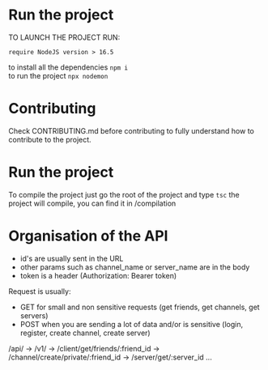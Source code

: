 # Run the project
TO LAUNCH THE PROJECT RUN:

```require NodeJS version > 16.5```


to install all the dependencies
``` npm i ```
<br />
to run the project
``` npx nodemon ```

# Contributing
Check CONTRIBUTING.md before contributing to fully understand how to contribute to the project.

# Run the project
To compile the project just go the root of the project and type
``` tsc ```
the project will compile, you can find it in /compilation

# Organisation of the API

- id's are usually sent in the URL
- other params such as channel_name or server_name are in the body 
- token is a header (Authorization: Bearer token)

Request is usually: 
   - GET for small and non sensitive requests (get friends, get channels, get servers)
   - POST when you are sending a lot of data and/or is sensitive (login, register, create channel, create server)

/api/
-> /v1/ 
   -> /client/get/friends/:friend_id
   -> /channel/create/private/:friend_id
   -> /server/get/:server_id
   ...
